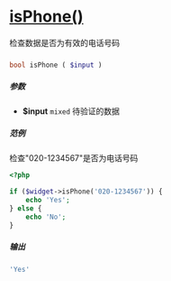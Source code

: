 [isPhone()](http://twinh.github.com/widget/api/isPhone)
=======================================================

检查数据是否为有效的电话号码

### 
```php
bool isPhone ( $input )
```

##### 参数
* **$input** `mixed` 待验证的数据

##### 范例
检查"020-1234567"是否为电话号码
```php
<?php
 
if ($widget->isPhone('020-1234567')) {
    echo 'Yes';
} else {
    echo 'No';
}
```
##### 输出
```php
'Yes'
```
